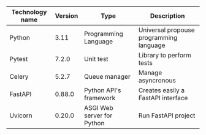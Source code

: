 | Technology name | Version | Type                       | Description                             |
| --------------- | ------- | -------------------------- | --------------------------------------- |
| Python          | 3.11    | Programming Language       | Universal propouse programming language |
| Pytest          | 7.2.0   | Unit test                  | Library to perform tests                |
| Celery          | 5.2.7   | Queue manager              | Manage asyncronous                      |
| FastAPI         | 0.88.0  | Python API's framework     | Creates easily a FastAPI interface      |
| Uvicorn         | 0.20.0  | ASGI Web server for Python | Run FastAPI project                     |
